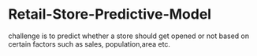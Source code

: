 # Retail-Store-Predictive-Model
challenge is to predict whether a store should get opened or not based on certain factors such as sales, population,area etc.
